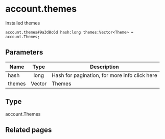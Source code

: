 # account.themes
Installed themes

```
account.themes#9a3d8c6d hash:long themes:Vector<Theme> = account.Themes;
```

## Parameters
| Name | Type | Description |
| ---- | :----: | ----------- |
| hash | long | Hash for pagination, for more info click here |
| themes | Vector<Theme> | Themes |


## Type
account.Themes

## Related pages

